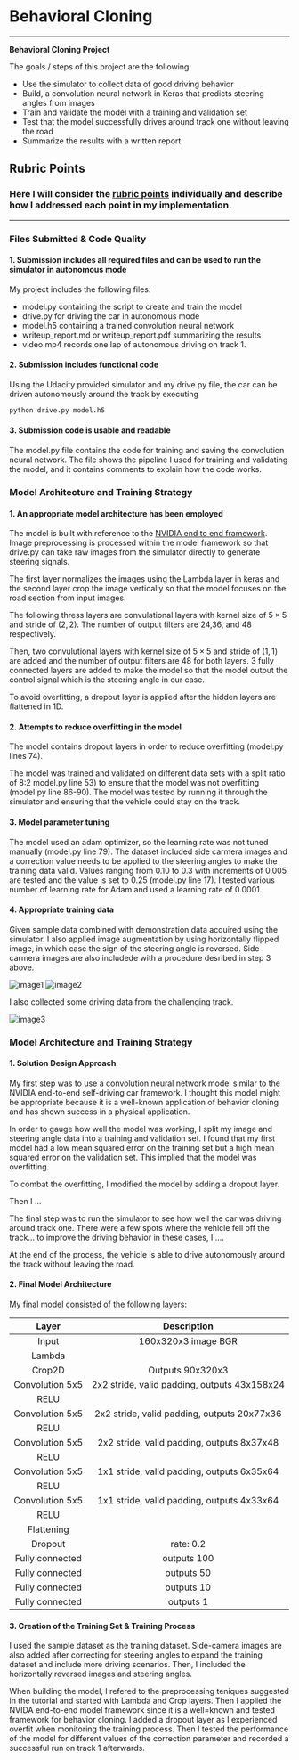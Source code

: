 # **Behavioral Cloning** 


---

[image1]: ./examples/drive_left.jpg "Left Camera"
[image2]: ./examples/drive_right.jpg  "Right Camera"
[image3]: ./examples/hard_track.jpg "Challenge Road"

**Behavioral Cloning Project**

The goals / steps of this project are the following:
* Use the simulator to collect data of good driving behavior
* Build, a convolution neural network in Keras that predicts steering angles from images
* Train and validate the model with a training and validation set
* Test that the model successfully drives around track one without leaving the road
* Summarize the results with a written report

## Rubric Points
### Here I will consider the [rubric points](https://review.udacity.com/#!/rubrics/432/view) individually and describe how I addressed each point in my implementation.  

---
### Files Submitted & Code Quality

#### 1. Submission includes all required files and can be used to run the simulator in autonomous mode

My project includes the following files:
* model.py containing the script to create and train the model
* drive.py for driving the car in autonomous mode
* model.h5 containing a trained convolution neural network 
* writeup_report.md or writeup_report.pdf summarizing the results
* video.mp4 records one lap of autonomous driving on track 1.

#### 2. Submission includes functional code
Using the Udacity provided simulator and my drive.py file, the car can be driven autonomously around the track by executing 
```sh
python drive.py model.h5
```

#### 3. Submission code is usable and readable

The model.py file contains the code for training and saving the convolution neural network. The file shows the pipeline I used for training and validating the model, and it contains comments to explain how the code works.

### Model Architecture and Training Strategy

#### 1. An appropriate model architecture has been employed
The model is built with reference to the [NVIDIA end to end framework](https://arxiv.org/abs/1604.07316). 
Image preprocessing is processed within the model framework so that drive.py can take raw images from the simulator directly to generate steering signals.

The first layer normalizes the images using the Lambda layer in keras and the second layer crop the image vertically so that the model focuses on the road section from input images.

The following thress layers are convulational layers with kernel size of $5\times 5$ and stride of $(2,2)$. The number of output filters are 24,36, and 48 respectively.

Then, two convulutional layers with kernel size of $5\times 5$ and stride of $(1,1)$ are added and the number of output filters are 48 for both layers.
3 fully connected layers are added to make the model so that the model output the control signal which is the steering angle in our case.

To avoid overfitting, a dropout layer is applied after the hidden layers are flattened in 1D.
#### 2. Attempts to reduce overfitting in the model

The model contains dropout layers in order to reduce overfitting (model.py lines 74). 

The model was trained and validated on different data sets with a split ratio of 8:2 model.py line 53) to ensure that the model was not overfitting (model.py line 86-90). The model was tested by running it through the simulator and ensuring that the vehicle could stay on the track.

#### 3. Model parameter tuning

The model used an adam optimizer, so the learning rate was not tuned manually (model.py line 79).
The dataset included side carmera images and a correction value needs to be applied to the steering angles to make the training data valid. Values ranging from 0.10 to 0.3 with increments of 0.005 are tested and the value is set to 0.25 (model.py line 17).
I tested various number of learning rate for Adam and used a learning rate of 0.0001. 
#### 4. Appropriate training data

Given sample data combined with demonstration data acquired using the simulator. 
I also applied image augmentation by using horizontally flipped image, in which case the sign of the steering angle is reversed. 
Side carmera images are also includede with a procedure desribed in step 3 above.

![image1]
![image2]

I also collected some driving data from the challenging track.

![image3]
### Model Architecture and Training Strategy

#### 1. Solution Design Approach


My first step was to use a convolution neural network model similar to the NVIDIA end-to-end self-driving car framework. I thought this model might be appropriate because it is a well-known application of behavior cloning and has shown success in a physical application.

In order to gauge how well the model was working, I split my image and steering angle data into a training and validation set. I found that my first model had a low mean squared error on the training set but a high mean squared error on the validation set. This implied that the model was overfitting. 

To combat the overfitting, I modified the model by adding a dropout layer. 

Then I ... 

The final step was to run the simulator to see how well the car was driving around track one. There were a few spots where the vehicle fell off the track... to improve the driving behavior in these cases, I ....

At the end of the process, the vehicle is able to drive autonomously around the track without leaving the road.

#### 2. Final Model Architecture
My final model consisted of the following layers:

| Layer         		|     Description	        					| 
|:---------------------:|:---------------------------------------------:| 
| Input         		| 160x320x3 image BGR  							| 
|Lambda                 |                                               |
|Crop2D                 | Outputs 90x320x3                              |
| Convolution 5x5     	| 2x2 stride, valid padding, outputs 43x158x24 	|
| RELU					|												|
| Convolution 5x5     	| 2x2 stride, valid padding, outputs 20x77x36 	|
| RELU					|												|
| Convolution 5x5     	| 2x2 stride, valid padding, outputs 8x37x48	|
| RELU					|												|
| Convolution 5x5     	| 1x1 stride, valid padding, outputs 6x35x64	|
| RELU					|												|
| Convolution 5x5     	| 1x1 stride, valid padding, outputs 4x33x64 	|
| RELU					|												|
| Flattening		    |        									    |
|Dropout                | rate: 0.2                                     |
|Fully connected		| outputs 100        							|
|Fully connected		| outputs 50									|
|Fully connected        | outputs 10                                    |
|Fully connected        | outputs 1                                     |

 

#### 3. Creation of the Training Set & Training Process

I used the sample dataset as the training dataset. Side-camera images are also added after correcting for steering angles to expand the training dataset and include more driving scenarios. Then, I included the horizontally reversed images and steering angles. 

When building the model, I refered to the preprocessing teniques suggested in the tutorial and started with Lambda and Crop layers. Then I applied the NVIDA end-to-end model framework since it is a well=known and tested framework for behavior cloning. I added a dropout layer as I experienced overfit when monitoring the training process. 
Then I tested the performance of the model for different values of the correction parameter and recorded a successful run on track 1 afterwards.

